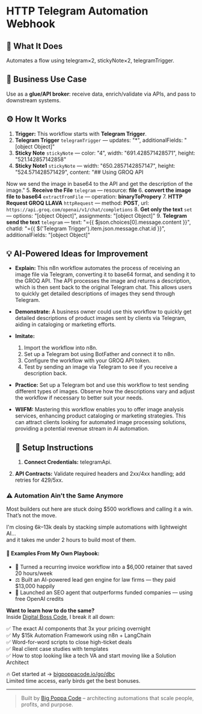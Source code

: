 # HTTP Telegram Automation Webhook
  ## 🚀 What It Does
  Automates a flow using telegram×2, stickyNote×2, telegramTrigger.
  
  ## 💼 Business Use Case
  Use as a **glue/API broker**: receive data, enrich/validate via APIs, and pass to downstream systems.
  
  ## ⚙️ How It Works
  1. **Trigger:** This workflow starts with **Telegram Trigger**.
  2. **Telegram Trigger** `telegramTrigger` — updates: "*", additionalFields: "[object Object]"
3. **Sticky Note** `stickyNote` — color: "4", width: "691.428571428571", height: "521.142857142858"
4. **Sticky Note1** `stickyNote` — width: "650.2857142857147", height: "524.571428571429", content: "## Using GROQ API

Now we send the image in base64 to the API and get the description of the image."
5. **Receive the File** `telegram` — resource: **file**
6. **convert the image file to base64** `extractFromFile` — operation: **binaryToPropery**
7. **HTTP Request GROQ LLAVA** `httpRequest` — method: **POST**, url: `https://api.groq.com/openai/v1/chat/completions`
8. **Get only the text** `set` — options: "[object Object]", assignments: "[object Object]"
9. **Telegram send the text** `telegram` — text: "={{ $json.choices[0].message.content }}", chatId: "={{ $('Telegram Trigger').item.json.message.chat.id }}", additionalFields: "[object Object]"
  
  ## 💡 AI-Powered Ideas for Improvement
  - **Explain:** This n8n workflow automates the process of receiving an image file via Telegram, converting it to base64 format, and sending it to the GROQ API. The API processes the image and returns a description, which is then sent back to the original Telegram chat. This allows users to quickly get detailed descriptions of images they send through Telegram.

- **Demonstrate:** A business owner could use this workflow to quickly get detailed descriptions of product images sent by clients via Telegram, aiding in cataloging or marketing efforts.

- **Imitate:** 
  1. Import the workflow into n8n.
  2. Set up a Telegram bot using BotFather and connect it to n8n.
  3. Configure the workflow with your GROQ API token.
  4. Test by sending an image via Telegram to see if you receive a description back.

- **Practice:** Set up a Telegram bot and use this workflow to test sending different types of images. Observe how the descriptions vary and adjust the workflow if necessary to better suit your needs.

- **WIIFM:** Mastering this workflow enables you to offer image analysis services, enhancing product cataloging or marketing strategies. This can attract clients looking for automated image processing solutions, providing a potential revenue stream in AI automation.
  
  ## 🔧 Setup Instructions
  1. **Connect Credentials:** telegramApi.
2. **API Contracts:** Validate required headers and 2xx/4xx handling; add retries for 429/5xx.
  
### ⚠️ Automation Ain’t the Same Anymore

Most builders out here are stuck doing $500 workflows and calling it a win.  
That’s not the move.  

I'm closing $6k–$13k deals by stacking simple automations with lightweight AI...  
and it takes me under 2 hours to build most of them.

#### 🧠 Examples From My Own Playbook:
- 🔁 Turned a recurring invoice workflow into a $6,000 retainer that saved 20 hours/week  
- ⚖️ Built an AI-powered lead gen engine for law firms — they paid $13,000 happily  
- 🚀 Launched an SEO agent that outperforms funded companies — using free OpenAI credits  

**Want to learn how to do the same?**  
Inside [Digital Boss Code](https://bigpoppacode.io/go/dbc), I break it all down:

✅ The exact AI components that 3x your pricing overnight  
✅ My $15k Automation Framework using n8n + LangChain  
✅ Word-for-word scripts to close high-ticket deals  
✅ Real client case studies with templates  
✅ How to stop looking like a tech VA and start moving like a Solution Architect  

🔥 Get started at → [bigpoppacode.io/go/dbc](https://bigpoppacode.io/go/dbc)  
Limited time access, early birds get the best bonuses.

---
> Built by [Big Poppa Code](https://bigpoppacode.io) – architecting automations that scale people, profits, and purpose.
  